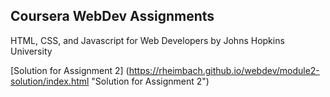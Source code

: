 ## Coursera WebDev Assignments

HTML, CSS, and Javascript for Web Developers
by Johns Hopkins University

[Solution for Assignment 2] 
(https://rheimbach.github.io/webdev/module2-solution/index.html "Solution for Assignment 2")
